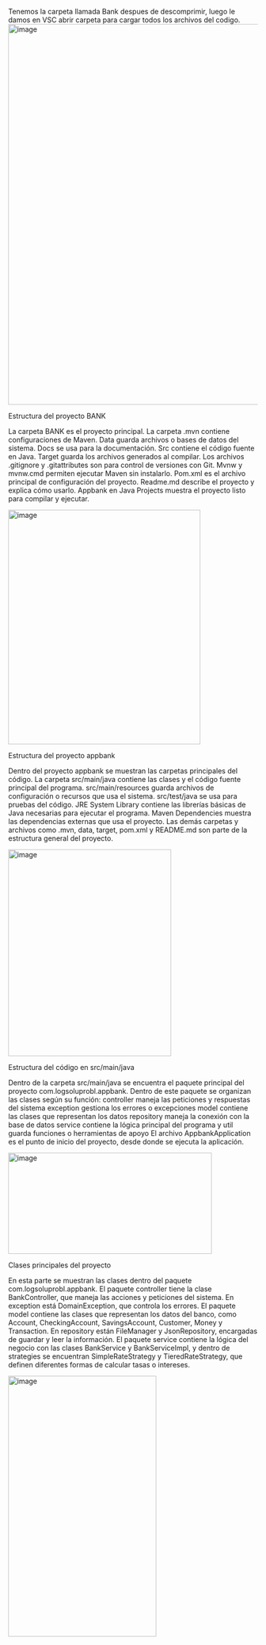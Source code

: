 Tenemos la carpeta llamada Bank despues de descomprimir, luego le damos en VSC abrir carpeta para cargar todos los archivos del codigo.
<img width="1357" height="768" alt="image" src="https://github.com/user-attachments/assets/91d51601-f340-44fb-9a93-baeba5634d9d" />

Estructura del proyecto BANK

La carpeta BANK es el proyecto principal.
La carpeta .mvn contiene configuraciones de Maven.
Data guarda archivos o bases de datos del sistema.
Docs se usa para la documentación.
Src contiene el código fuente en Java.
Target guarda los archivos generados al compilar.
Los archivos .gitignore y .gitattributes son para control de versiones con Git.
Mvnw y mvnw.cmd permiten ejecutar Maven sin instalarlo.
Pom.xml es el archivo principal de configuración del proyecto.
Readme.md describe el proyecto y explica cómo usarlo.
Appbank en Java Projects muestra el proyecto listo para compilar y ejecutar.

<img width="388" height="473" alt="image" src="https://github.com/user-attachments/assets/30037000-ee09-448f-bc18-feea31e35771" />

Estructura del proyecto appbank

Dentro del proyecto appbank se muestran las carpetas principales del código.
La carpeta src/main/java contiene las clases y el código fuente principal del programa.
src/main/resources guarda archivos de configuración o recursos que usa el sistema.
src/test/java se usa para pruebas del código.
JRE System Library contiene las librerías básicas de Java necesarias para ejecutar el programa.
Maven Dependencies muestra las dependencias externas que usa el proyecto.
Las demás carpetas y archivos como .mvn, data, target, pom.xml y README.md son parte de la estructura general del proyecto.

<img width="329" height="417" alt="image" src="https://github.com/user-attachments/assets/4b1aaf4d-fff0-40e0-ba25-0c254e915814" />

Estructura del código en src/main/java

Dentro de la carpeta src/main/java se encuentra el paquete principal del proyecto com.logsoluprobl.appbank.
Dentro de este paquete se organizan las clases según su función:
controller maneja las peticiones y respuestas del sistema
exception gestiona los errores o excepciones
model contiene las clases que representan los datos
repository maneja la conexión con la base de datos
service contiene la lógica principal del programa
y util guarda funciones o herramientas de apoyo
El archivo AppbankApplication es el punto de inicio del proyecto, desde donde se ejecuta la aplicación.

<img width="411" height="204" alt="image" src="https://github.com/user-attachments/assets/34897eea-03be-406b-96bd-fb756e0555dc" />

Clases principales del proyecto

En esta parte se muestran las clases dentro del paquete com.logsoluprobl.appbank.
El paquete controller tiene la clase BankController, que maneja las acciones y peticiones del sistema.
En exception está DomainException, que controla los errores.
El paquete model contiene las clases que representan los datos del banco, como Account, CheckingAccount, SavingsAccount, Customer, Money y Transaction.
En repository están FileManager y JsonRepository, encargadas de guardar y leer la información.
El paquete service contiene la lógica del negocio con las clases BankService y BankServiceImpl, y dentro de strategies se encuentran SimpleRateStrategy y TieredRateStrategy, que definen diferentes formas de calcular tasas o intereses.

<img width="299" height="526" alt="image" src="https://github.com/user-attachments/assets/29d01f3c-b5e1-4bb1-a3ce-c1d5a828eca0" />

















